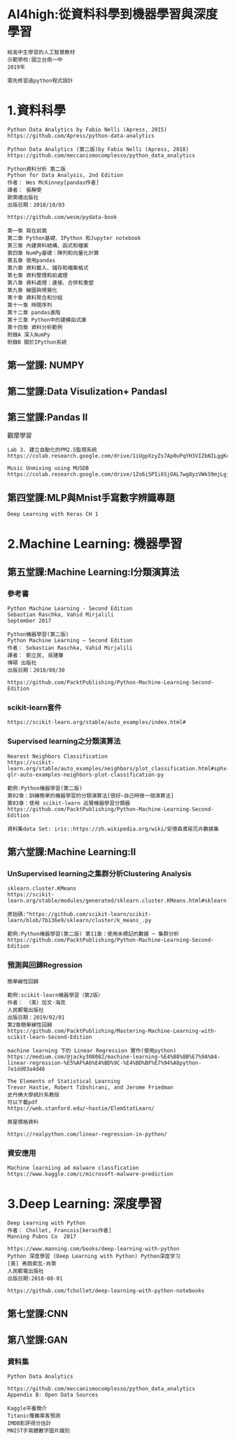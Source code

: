 # AI4high:從資料科學到機器學習與深度學習
```
給高中生學習的人工智慧教材
示範學校:國立台南一中
2019年

需先修習過python程式設計
```
# 1.資料科學
```
Python Data Analytics by Fabio Nelli (Apress, 2015)
https://github.com/Apress/python-data-analytics

Python Data Analytics (第二版)by Fabio Nelli (Apress, 2018)
https://github.com/meccanismocomplesso/python_data_analytics
```
```
Python資料分析 第二版
Python for Data Analysis, 2nd Edition
作者： Wes McKinney[pandas作者]
譯者： 張靜雯
歐萊禮出版社  
出版日期：2018/10/03

https://github.com/wesm/pydata-book

第一章 寫在前面
第二章 Python基礎、IPython 和Jupyter notebook
第三章 內建資料結構、函式和檔案
第四章 NumPy基礎：陣列和向量化計算
第五章 使用pandas
第六章 資料載入、儲存和檔案格式
第七章 資料整理和前處理
第八章 資料處理：連接、合併和重塑
第九章 繪圖與視覺化
第十章 資料聚合和分組
第十一章 時間序列
第十二章 pandas進階
第十三章 Python中的建模函式庫
第十四章 資料分析範例
附錄A 深入NumPy
附錄B 關於IPython系統
```
## 第一堂課: NUMPY

## 第二堂課:Data Visulization+ PandasI


## 第三堂課:Pandas II

觀摩學習
```
Lab 3. 建立自動化的PM2.5監視系統
https://colab.research.google.com/drive/1iUgpXzyZs7Ap0uPqYH3VIZbNILggKcLC#scrollTo=g02tvz9RTF5T
```
```
Music Unmixing using MUSDB
https://colab.research.google.com/drive/1Zo6iSPIi6SjOAL7wg8yzVWkS9mjLgjI-
```

## 第四堂課:MLP與Mnist手寫數字辨識專題
```
Deep Learning with Keras CH 1
```

# 2.Machine Learning: 機器學習

## 第五堂課:Machine Learning:I分類演算法

###  參考書
```
Python Machine Learning - Second Edition
Sebastian Raschka, Vahid Mirjalili
September 2017

Python機器學習(第二版)
Python Machine Learning – Second Edition
作者： Sebastian Raschka, Vahid Mirjalili  
譯者： 劉立民, 吳建華
博碩 出版社
出版日期：2018/08/30

https://github.com/PacktPublishing/Python-Machine-Learning-Second-Edition
```

### scikit-learn套件

```
https://scikit-learn.org/stable/auto_examples/index.html#
```

### Supervised learning之分類演算法
```
Nearest Neighbors Classification
https://scikit-learn.org/stable/auto_examples/neighbors/plot_classification.html#sphx-glr-auto-examples-neighbors-plot-classification-py
```
```
範例:Python機器學習(第二版) 
第02章：訓練簡單的機器學習的分類演算法[很好~自己時做一個演算法]
第03章：使用 scikit-learn 巡覽機器學習分類器
https://github.com/PacktPublishing/Python-Machine-Learning-Second-Edition
```
```
資料集data Set: iris::https://zh.wikipedia.org/wiki/安德森鳶尾花卉數據集
```


## 第六堂課:Machine Learning:II

### UnSupervised learning之集群分析Clustering Analysis

```
sklearn.cluster.KMeans
https://scikit-learn.org/stable/modules/generated/sklearn.cluster.KMeans.html#sklearn.cluster.KMeans

原始碼:"https://github.com/scikit-learn/scikit-learn/blob/7b136e9/sklearn/cluster/k_means_.py
```

```
範例:Python機器學習(第二版) 第11章：使用未標記的數據 ─ 集群分析
https://github.com/PacktPublishing/Python-Machine-Learning-Second-Edition
```

### 預測與回歸Regression

```
簡單線性回歸

範例:scikit-learn機器學習（第2版）
作者： （美）加文·海克
人民郵電出版社
出版日期：2019/02/01 
第2章簡單線性回歸
https://github.com/PacktPublishing/Mastering-Machine-Learning-with-scikit-learn-Second-Edition
```
```
machine learning 下的 Linear Regression 實作(使用python)
https://medium.com/@jacky308082/machine-learning-%E4%B8%8B%E7%9A%84-linear-regression-%E5%AF%A6%E4%BD%9C-%E4%BD%BF%E7%94%A8python-7e1dd03a4d46
```

```
The Elements of Statistical Learning 
Trevor Hastie, Robert Tibshirani, and Jerome Friedman
史丹佛大學統計系教授
可以下載pdf
https://web.stanford.edu/~hastie/ElemStatLearn/
```
```
房屋價格資料
```
```
https://realpython.com/linear-regression-in-python/
```
### 資安應用
```
Machine learniing ad malware classfication
https://www.kaggle.com/c/microsoft-malware-prediction
```

# 3.Deep Learning: 深度學習

```
Deep Learning with Python
作者： Chollet, Francois[keras作者]
Manning Pubns Co  2017

https://www.manning.com/books/deep-learning-with-python
Python 深度學習 (Deep Learning with Python) Python深度学习
[美] 弗朗索瓦·肖萊
人民郵電出版社
出版日期:2018-08-01

https://github.com/fchollet/deep-learning-with-python-notebooks
```

## 第七堂課:CNN

## 第八堂課:GAN


### 資料集

```
Python Data Analytics

https://github.com/meccanismocomplesso/python_data_analytics
Appendix B: Open Data Sources
```

```
Kaggle平臺簡介
Titanic罹難乘客預測
IMDB影評得分估計 
MNIST手寫體數字圖片識別
```
